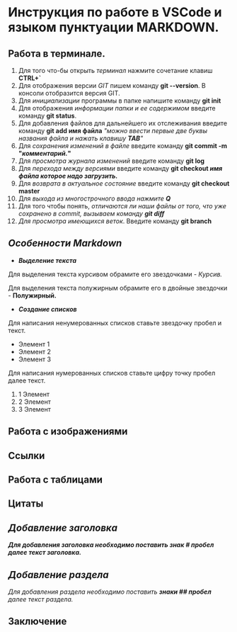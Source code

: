 # Инструкция по работе в **VSCode** и языком пунктуации **MARKDOWN.**

## Работа в терминале.

1. Для того что-бы открыть *терминал* нажмите сочетание клавиш **CTRL+`**
2. Для отображения версии *GIT* пишем команду **git --version**. В консоли отобразится версия GIT.
3. Для *инициализации* программы в папке напишите команду **git init**
4. Для отображения *информации папки и ее содержимом* введите команду **git status**.
5. Для добавления файлов для дальнейшего их отслеживания введите команду **git add имя файла** *"можно ввести первые две буквы названия файла и нажать клавишу **TAB**"*
6. Для *сохранения изменений в файле* введите команду **git commit -m "*комментарий.*"**
7. Для *просмотра журнала изменений* введите команду **git log**
8. Для *перехода между версиями* введите команду **git checkout *имя файла которое надо загрузить.***
9. Для *возврата в актуальное состояние* введите команду **git checkout master**
10. Для *выхода из многострочного ввода нажмите **Q***
11. Для того чтобы понять, *отличаются ли наши
файлы от того, что уже сохранено в commit, вызываем команду **git diff***
12. *Для просмотра имеющихся веток*. Введите команду **git branch** 

## *Особенности Markdown*

*  ***Выделение текста***

Для выделения текста курсивом обрамите его звездочками - *Курсив.*

Для выделения текста полужирным обрамите его в двойные звездочки - **Полужирный.**

* ***Создание списков***

Для написания ненумерованных списков ставьте звездочку пробел и текст. 

* Элемент 1
* Элемент 2
* Элемент 3

Для написания нумерованных списков ставьте цифру точку пробел далее текст.

1. 1 Элемент
2. 2 Элемент
3. 3 Элемент

## Работа с изображениями

## Ссылки

## Работа с таблицами

## Цитаты


##  ***Добавление заголовка***

***Для добавления заголовка необходимо поставить знак # пробел далее текст заголовка.***

## ***Добавление раздела***

_Для добавления раздела необходимо поставить **знаки ## пробел** далее текст раздела._

## Заключение